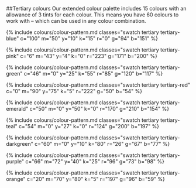 ##Tertiary colours
Our extended colour palette includes 15 colours with an allowance of 3 tints for each colour. This means you have 60 colours to work with – which can be used in any colour combination.

{% include colours/colour-pattern.md classes="swatch tertiary tertiary-blue" c="100" m="50" y="10" k="15" r="0" g="94" b="151" %}

{% include colours/colour-pattern.md classes="swatch tertiary tertiary-pink" c="6" m="43" y="4" k="0" r="223" g="171" b="200" %}

{% include colours/colour-pattern.md classes="swatch tertiary tertiary-green" c="46" m="0" y="25" k="55" r="85" g="120" b="117" %}

{% include colours/colour-pattern.md classes="swatch tertiary tertiary-red" c="0" m="90" y="75" k="5" r="222" g="50" b="54" %}

{% include colours/colour-pattern.md classes="swatch tertiary tertiary-emerald" c="50" m="0" y="50" k="0" r="170" g="210" b="154" %}

{% include colours/colour-pattern.md classes="swatch tertiary tertiary-teal" c="54" m="0" y="27" k="0" r="124" g="200" b="197" %}

{% include colours/colour-pattern.md classes="swatch tertiary tertiary-darkgreen" c="60" m="0" y="10" k="80" r="26" g="67" b="77" %}

{% include colours/colour-pattern.md classes="swatch tertiary tertiary-purple" c="66" m="72" y="40" k="25" r="96" g="73" b="98" %}

{% include colours/colour-pattern.md classes="swatch tertiary tertiary-orange" c="20" m="70" y="80" k="5" r="197" g="96" b="59" %}